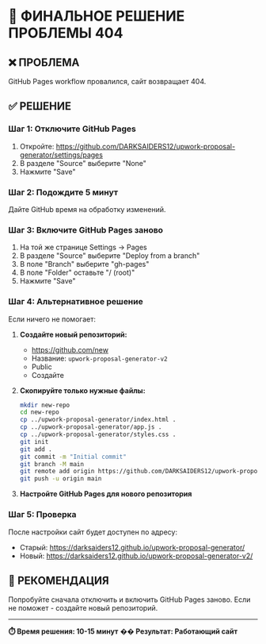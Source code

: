# 🚨 ФИНАЛЬНОЕ РЕШЕНИЕ ПРОБЛЕМЫ 404

## ❌ ПРОБЛЕМА
GitHub Pages workflow провалился, сайт возвращает 404.

## ✅ РЕШЕНИЕ

### Шаг 1: Отключите GitHub Pages
1. Откройте: https://github.com/DARKSAIDERS12/upwork-proposal-generator/settings/pages
2. В разделе "Source" выберите "None"
3. Нажмите "Save"

### Шаг 2: Подождите 5 минут
Дайте GitHub время на обработку изменений.

### Шаг 3: Включите GitHub Pages заново
1. На той же странице Settings → Pages
2. В разделе "Source" выберите "Deploy from a branch"
3. В поле "Branch" выберите "gh-pages"
4. В поле "Folder" оставьте "/ (root)"
5. Нажмите "Save"

### Шаг 4: Альтернативное решение
Если ничего не помогает:

1. **Создайте новый репозиторий:**
   - https://github.com/new
   - Название: `upwork-proposal-generator-v2`
   - Public
   - Создайте

2. **Скопируйте только нужные файлы:**
   ```bash
   mkdir new-repo
   cd new-repo
   cp ../upwork-proposal-generator/index.html .
   cp ../upwork-proposal-generator/app.js .
   cp ../upwork-proposal-generator/styles.css .
   git init
   git add .
   git commit -m "Initial commit"
   git branch -M main
   git remote add origin https://github.com/DARKSAIDERS12/upwork-proposal-generator-v2.git
   git push -u origin main
   ```

3. **Настройте GitHub Pages для нового репозитория**

### Шаг 5: Проверка
После настройки сайт будет доступен по адресу:
- Старый: https://darksaiders12.github.io/upwork-proposal-generator/
- Новый: https://darksaiders12.github.io/upwork-proposal-generator-v2/

## 🎯 РЕКОМЕНДАЦИЯ
Попробуйте сначала отключить и включить GitHub Pages заново.
Если не поможет - создайте новый репозиторий.

---
**⏱️ Время решения: 10-15 минут**
**�� Результат: Работающий сайт**
